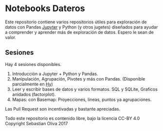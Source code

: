 # Notebooks Dateros

Este repositorio contiene varios repositorios útiles para exploración de datos con Pandas  [Jupyter](https://jupyter.org/) y Python (y otros jugetes) diseñados para ayudar a comprender y aprender más de exploración de datos. Espero le sean de valor.

## Sesiones

Hay 4 sesiones disponibles.

1. Introducción a Jupyter + Python y Pandas. 
2. Manipulación, Agrupación, Pivotes y más con Pandas. (Disponible parcialmente en [Hy](http://docs.hylang.org/en/stable/))
3. Leer y escribir bases de datos y varios formatos. SQL y SQLite, Graficos anidados (factorplot).
4. Mapas: con Basemap: Proyecciones, lineas, puntos ya agrupaciones.

Las Pull Request son incentivadas y bastante apreciadas.

Todo este repositorio es contenido libre, bajo la licencia CC-BY 4.0  
Copyright Sebastian Oliva 2017
